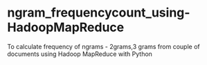 # ngram_frequencycount_using-HadoopMapReduce
To calculate frequency of ngrams - 2grams,3 grams from couple of documents using Hadoop MapReduce with Python
